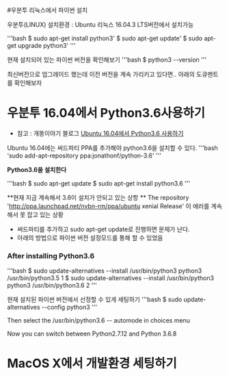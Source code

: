 
#우분투 리눅스에서 파이썬 설치

우분투(LINUX) 설치환경 : Ubuntu 리눅스 16.04.3 LTS버전에서 설치가능

'''bash
$ sudo apt-get install python3' 
$ sudo apt-get update'
$ sudo apt-get upgrade python3'
'''

현재 설치되어 있는 파이썬 버전을 확인해보기
'''bash
$ python3 --version 
'''

최신버전으로 업그레이드 했는데 이전 버전을 계속 가리키고 있다면.. 
아래의 도큐멘트를 확인해보자

# 우분투 16.04에서 Python3.6사용하기 
- 참고 : 개똥이야기 블로그 [Ubuntu 16.04에서 Python3.6 사용하기](https://unipro.tistory.com/237)

Ubuntu 16.04에는 써드파티 PPA를 추가해야 python3.6을 설치할 수 있다. 
'''bash
'sudo add-apt-repository ppa:jonathonf/python-3.6'
'''

**Python3.6을 설치한다**

'''bash
$ sudo apt-get update
$ sudo apt-get install python3.6
'''

**현재 지금 계속해서 3.6이 설치가 안되고 있는 상항 **
The repository 'http://ppa.launchpad.net/nvbn-rm/ppa/ubuntu xenial Release' 이 에러를 계속해서 못 잡고 있는 상황 
- 써드파티를 추가하고 sudo apt-get update로 진행하면 문제가 난다. 
- 아래의 방법으로 파이썬 버전 설정모드를 통해 할 수 있었음


### After installing Python3.6

'''bash
$ sudo update-alternatives --install /usr/bin/python3 python3 /usr/bin/python3.5 1
$ sudo update-alternatives --install /usr/bin/python3 python3 /usr/bin/python3.6 2
'''

현재 설치된 파이썬 버전에서 선정할 수 있게 세팅하기 
'''bash
$ sudo update-alternatives --config python3 
'''

Then select the /usr/bin/python3.6 -- automode in choices menu

Now you can switch between Python2.7.12 and Python 3.6.8


<!-- Markdown syntax for image -->
<!-- ![사진이름](사진경로) -->


# MacOS X에서 개발환경 세팅하기 
